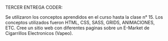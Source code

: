 TERCER ENTREGA CODER:

Se utilizaron los conceptos aprendidos en el curso hasta la clase n° 15. Los conceptos utilizados fueron HTML, CSS, SASS, GRIDS, ANIMACIONES, ETC.
Cree un sitio web con diferentes paginas sobre un E-Market de Cigarrillos Electronicos (Vapeo).
